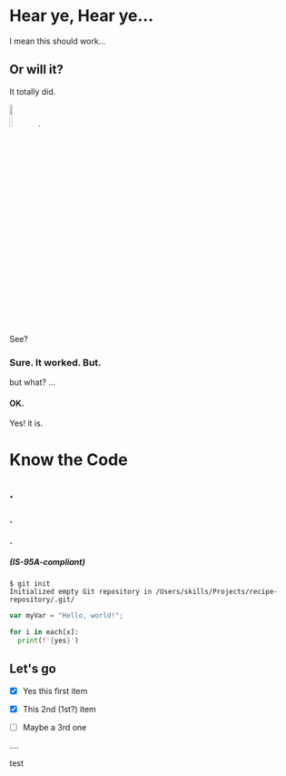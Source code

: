 # Hear ye, Hear ye...
I mean this should work...
## Or will it?
It totally did.

<img src="https://octodex.github.com/images/yaktocat.png" width=10%>.

See?
### Sure. It worked. But.
but what?
...
#### OK.
Yes! it is.

# Know the Code 
## .
### .
#### . 
##### (IS-95A-compliant)
```
$ git init
Initialized empty Git repository in /Users/skills/Projects/recipe-repository/.git/
```
``` javascript
var myVar = "Hello, world!";
```
``` py
for i in each[x]:
  print(f'{yes}')
```
## Let's go
- [x] Yes this first item
- [x] This 2nd (1st?) item
- [ ] Maybe a 3rd one


....

test
